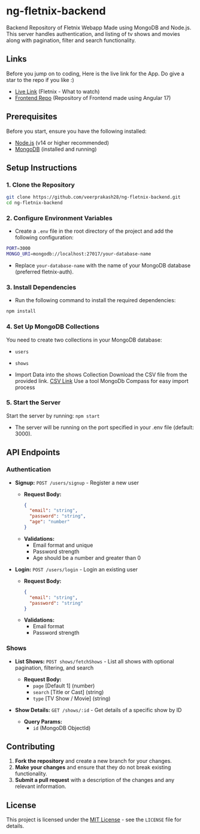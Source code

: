 # ng-fletnix-backend

Backend Repository of Fletnix Webapp Made using MongoDB and Node.js. This server handles authentication, and listing of tv shows and movies along with pagination, filter and search functionality.

## Links

Before you jump on to coding, Here is the live link for the App. Do give a star to the repo if you like :)

- [Live Link](https://ng-fletnix.netlify.app/home) (Fletnix - What to watch)
- [Frontend Repo](https://github.com/veerprakash28/ng-fletnix-frontend) (Repository of Frontend made using Angular 17)

## Prerequisites

Before you start, ensure you have the following installed:

- [Node.js](https://nodejs.org/) (v14 or higher recommended)
- [MongoDB](https://www.mongodb.com/try/download/community) (installed and running)

## Setup Instructions

### 1. Clone the Repository

```bash
git clone https://github.com/veerprakash28/ng-fletnix-backend.git
cd ng-fletnix-backend
```

### 2. Configure Environment Variables

- Create a `.env` file in the root directory of the project and add the following configuration:

```bash
PORT=3000
MONGO_URI=mongodb://localhost:27017/your-database-name
```

- Replace `your-database-name` with the name of your MongoDB database (preferred fletnix-auth).

### 3. Install Dependencies

- Run the following command to install the required dependencies:

```bash
npm install
```

### 4. Set Up MongoDB Collections

You need to create two collections in your MongoDB database:

- `users`
- `shows`

- Import Data into the shows Collection
  Download the CSV file from the provided link. [CSV Link](https://drive.google.com/file/d/1a9S-Qfs1Mc_SutljdvOEAnJ5QJLEAebB/view)
  Use a tool MongoDb Compass for easy import process

### 5. Start the Server

Start the server by running:
`npm start`

- The server will be running on the port specified in your .env file (default: 3000).

## API Endpoints

### Authentication

- **Signup:** `POST /users/signup` - Register a new user

  - **Request Body:**
    ```json
    {
      "email": "string",
      "password": "string",
      "age": "number"
    }
    ```
  - **Validations:**
    - Email format and unique
    - Password strength
    - Age should be a number and greater than 0

- **Login:** `POST /users/login` - Login an existing user
  - **Request Body:**
    ```json
    {
      "email": "string",
      "password": "string"
    }
    ```
  - **Validations:**
    - Email format
    - Password strength

### Shows

- **List Shows:** `POST shows/fetchShows` - List all shows with optional pagination, filtering, and search

  - **Request Body:**
    - `page` [Default 1] (number)
    - `search` [Title or Cast] (string)
    - `type` [TV Show / Movie] (string)

- **Show Details:** `GET /shows/:id` - Get details of a specific show by ID
  - **Query Params:**
    - `id` (MongoDB ObjectId)

## Contributing

1. **Fork the repository** and create a new branch for your changes.
2. **Make your changes** and ensure that they do not break existing functionality.
3. **Submit a pull request** with a description of the changes and any relevant information.

## License

This project is licensed under the [MIT License](LICENSE) - see the `LICENSE` file for details.
